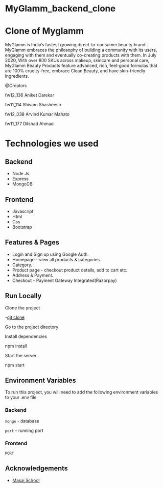 # MyGlamm_backend_clone
# Clone of Myglamm

MyGlamm is India’s fastest growing direct-to-consumer beauty brand. MyGlamm embraces the philosophy of building a community with its users, engaging with them and eventually co-creating products with them. In July 2020, With over 800 SKUs across makeup, skincare and personal care, MyGlamm Beauty Products feature advanced, rich, feel-good formulas that are 100% cruelty-free, embrace Clean Beauty, and have skin-friendly ingredients.

@Creators

fw12_136 Aniket Darekar

fw11_114 Shivam Shasheesh

fw12_038 Arvind Kumar Mahato 

fw11_177 Dilshad Ahmad

# [](https://github.com/shivamongit/MyGlamm_backend_clone#technologies-we-used)Technologies we used

## [](https://github.com/shivamongit/MyGlamm_backend_clone.git#backend)Backend

-   Node Js
-   Express
-   MongoDB

## [](https://github.com/shivamongit/MyGlamm_backend_clone.git#frontend)Frontend

-   Javascript
-   Html
-   Css
-   Bootstrap

## [](https://github.com/shivamongit/MyGlamm_backend_clone.git#features--pages)Features & Pages

-   Login and Sign up using Google Auth.
-   Homepage - view all products & categories.
-   Category.
-   Product page - checkout product details, add to cart etc.
-   Address & Payment.
-   Checkout - Payment Gateway Integrated(Razorpay)

## [](https://github.com/shivamongit/MyGlamm_backend_clone.git#run-locally)Run Locally

Clone the project

-[git clone](https://github.com/shivamongit/MyGlamm_backend_clone.git)

Go to the project directory

Install dependencies

  npm install

Start the server

  npm start

## [](https://github.com/shivamongit/MyGlamm_backend_clone.git#environment-variables)Environment Variables

To run this project, you will need to add the following environment variables to your .env file

### [](https://github.com/shivamongit/MyGlamm_backend_clone.git#backend-1)Backend

`mongo`  - database

`port`  - running port

### [](https://github.com/shivamongit/MyGlamm_backend_clone.git#frontend-1)Frontend

`PORT`

## [](https://github.com/shivamongit/MyGlamm_backend_clone.git#acknowledgements)Acknowledgements

-   [Masai School](https://masaischool.com/)
